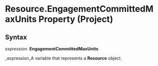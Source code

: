 
# Resource.EngagementCommittedMaxUnits Property (Project)

## Syntax

 _expression_. **EngagementCommittedMaxUnits**

 _expression_A variable that represents a  **Resource** object.

